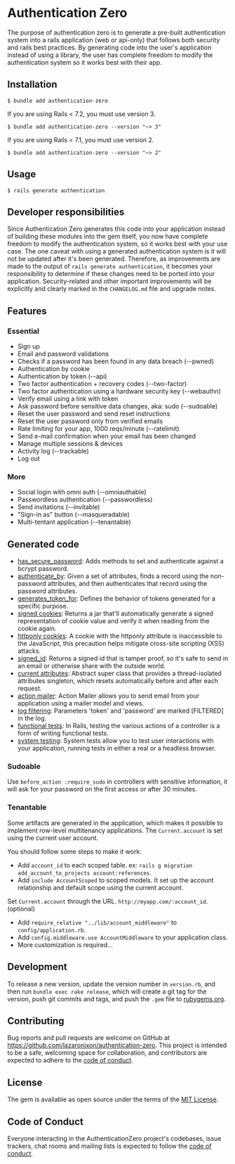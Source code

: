 # Authentication Zero

The purpose of authentication zero is to generate a pre-built authentication system into a rails application (web or api-only) that follows both security and rails best practices. By generating code into the user's application instead of using a library, the user has complete freedom to modify the authentication system so it works best with their app.

## Installation

```
$ bundle add authentication-zero
```

If you are using Rails < 7.2, you must use version 3.

```
$ bundle add authentication-zero --version "~> 3"
```

If you are using Rails < 7.1, you must use version 2.

```
$ bundle add authentication-zero --version "~> 2"
```

## Usage

```
$ rails generate authentication
```

## Developer responsibilities

Since Authentication Zero generates this code into your application instead of building these modules into the gem itself, you now have complete freedom to modify the authentication system, so it works best with your use case. The one caveat with using a generated authentication system is it will not be updated after it's been generated. Therefore, as improvements are made to the output of `rails generate authentication`, it becomes your responsibility to determine if these changes need to be ported into your application. Security-related and other important improvements will be explicitly and clearly marked in the `CHANGELOG.md` file and upgrade notes.

## Features

### Essential

- Sign up
- Email and password validations
- Checks if a password has been found in any data breach (--pwned)
- Authentication by cookie
- Authentication by token (--api)
- Two factor authentication + recovery codes (--two-factor)
- Two factor authentication using a hardware security key (--webauthn)
- Verify email using a link with token
- Ask password before sensitive data changes, aka: sudo (--sudoable)
- Reset the user password and send reset instructions
- Reset the user password only from verified emails
- Rate limiting for your app, 1000 reqs/minute (--ratelimit)
- Send e-mail confirmation when your email has been changed
- Manage multiple sessions & devices
- Activity log (--trackable)
- Log out

### More

- Social login with omni auth (--omniauthable)
- Passwordless authentication (--passwordless)
- Send invitations (--invitable)
- "Sign-in as" button (--masqueradable)
- Multi-tentant application (--tenantable)

## Generated code

- [has_secure_password](https://api.rubyonrails.org/classes/ActiveModel/SecurePassword/ClassMethods.html#method-i-has_secure_password): Adds methods to set and authenticate against a bcrypt password.
- [authenticate_by](https://edgeapi.rubyonrails.org/classes/ActiveRecord/SecurePassword/ClassMethods.html#method-i-authenticate_by): Given a set of attributes, finds a record using the non-password attributes, and then authenticates that record using the password attributes.
- [generates_token_for](https://edgeapi.rubyonrails.org/classes/ActiveRecord/TokenFor/ClassMethods.html#method-i-generates_token_for): Defines the behavior of tokens generated for a specific purpose.
- [signed cookies](https://api.rubyonrails.org/classes/ActionDispatch/Cookies.html): Returns a jar that'll automatically generate a signed representation of cookie value and verify it when reading from the cookie again.
- [httponly cookies](https://api.rubyonrails.org/classes/ActionDispatch/Cookies.html): A cookie with the httponly attribute is inaccessible to the JavaScript, this precaution helps mitigate cross-site scripting (XSS) attacks.
- [signed_id](https://api.rubyonrails.org/classes/ActiveRecord/SignedId.html): Returns a signed id that is tamper proof, so it's safe to send in an email or otherwise share with the outside world.
- [current attributes](https://api.rubyonrails.org/classes/ActiveSupport/CurrentAttributes.html): Abstract super class that provides a thread-isolated attributes singleton, which resets automatically before and after each request.
- [action mailer](https://api.rubyonrails.org/classes/ActionMailer/Base.html): Action Mailer allows you to send email from your application using a mailer model and views.
- [log filtering](https://guides.rubyonrails.org/action_controller_overview.html#log-filtering): Parameters 'token' and 'password' are marked [FILTERED] in the log.
- [functional tests](https://guides.rubyonrails.org/testing.html#functional-tests-for-your-controllers): In Rails, testing the various actions of a controller is a form of writing functional tests.
- [system testing](https://guides.rubyonrails.org/testing.html#system-testing): System tests allow you to test user interactions with your application, running tests in either a real or a headless browser.

### Sudoable

Use `before_action :require_sudo` in controllers with sensitive information, it will ask for your password on the first access or after 30 minutes.

### Tenantable

Some artifacts are generated in the application, which makes it possible to implement row-level multitenancy applications. The `Current.account` is set using the current user account.

You should follow some steps to make it work:

- Add `account_id` to each scoped table. ex: `rails g migration add_account_to_projects account:references`.
- Add `include AccountScoped` to scoped models. It set up the account relationship and default scope using the current account.

Set `Current.account` through the URL. `http://myapp.com/:account_id`. (optional)

- Add `require_relative "../lib/account_middleware"` to `config/application.rb`.
- Add `config.middleware.use AccountMiddleware` to your application class.
- More customization is required...

## Development

To release a new version, update the version number in `version.rb`, and then run `bundle exec rake release`, which will create a git tag for the version, push git commits and tags, and push the `.gem` file to [rubygems.org](https://rubygems.org).

## Contributing

Bug reports and pull requests are welcome on GitHub at https://github.com/lazaronixon/authentication-zero. This project is intended to be a safe, welcoming space for collaboration, and contributors are expected to adhere to the [code of conduct](https://github.com/lazaronixon/authentication-zero/blob/main/CODE_OF_CONDUCT.md).


## License

The gem is available as open source under the terms of the [MIT License](https://opensource.org/licenses/MIT).

## Code of Conduct

Everyone interacting in the AuthenticationZero project's codebases, issue trackers, chat rooms and mailing lists is expected to follow the [code of conduct](https://github.com/lazaronixon/authentication-zero/blob/main/CODE_OF_CONDUCT.md).
